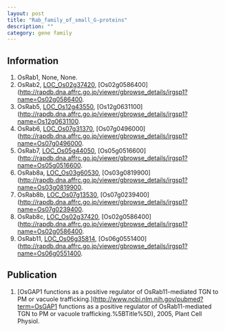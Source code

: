 ```yaml
---
layout: post
title: "Rab_family_of_small_G-proteins"
description: ""
category: gene family
---
```


## Information
1. OsRab1, None, None.
2. OsRab2, [LOC_Os02g37420](http://rice.plantbiology.msu.edu/cgi-bin/ORF_infopage.cgi?orf=LOC_Os02g37420), [Os02g0586400](http://rapdb.dna.affrc.go.jp/viewer/gbrowse_details/irgsp1?name=Os02g0586400.
3. OsRab5, [LOC_Os12g43550](http://rice.plantbiology.msu.edu/cgi-bin/ORF_infopage.cgi?orf=LOC_Os12g43550), [Os12g0631100](http://rapdb.dna.affrc.go.jp/viewer/gbrowse_details/irgsp1?name=Os12g0631100.
4. OsRab6, [LOC_Os07g31370](http://rice.plantbiology.msu.edu/cgi-bin/ORF_infopage.cgi?orf=LOC_Os07g31370), [Os07g0496000](http://rapdb.dna.affrc.go.jp/viewer/gbrowse_details/irgsp1?name=Os07g0496000.
5. OsRab7, [LOC_Os05g44050](http://rice.plantbiology.msu.edu/cgi-bin/ORF_infopage.cgi?orf=LOC_Os05g44050), [Os05g0516600](http://rapdb.dna.affrc.go.jp/viewer/gbrowse_details/irgsp1?name=Os05g0516600.
6. OsRab8a, [LOC_Os03g60530](http://rice.plantbiology.msu.edu/cgi-bin/ORF_infopage.cgi?orf=LOC_Os03g60530), [Os03g0819900](http://rapdb.dna.affrc.go.jp/viewer/gbrowse_details/irgsp1?name=Os03g0819900.
7. OsRab8b, [LOC_Os07g13530](http://rice.plantbiology.msu.edu/cgi-bin/ORF_infopage.cgi?orf=LOC_Os07g13530), [Os07g0239400](http://rapdb.dna.affrc.go.jp/viewer/gbrowse_details/irgsp1?name=Os07g0239400.
8. OsRab8c, [LOC_Os02g37420](http://rice.plantbiology.msu.edu/cgi-bin/ORF_infopage.cgi?orf=LOC_Os02g37420), [Os02g0586400](http://rapdb.dna.affrc.go.jp/viewer/gbrowse_details/irgsp1?name=Os02g0586400.
9. OsRab11, [LOC_Os06g35814](http://rice.plantbiology.msu.edu/cgi-bin/ORF_infopage.cgi?orf=LOC_Os06g35814), [Os06g0551400](http://rapdb.dna.affrc.go.jp/viewer/gbrowse_details/irgsp1?name=Os06g0551400.

## Publication
1. [OsGAP1 functions as a positive regulator of OsRab11-mediated TGN to PM or vacuole trafficking.](http://www.ncbi.nlm.nih.gov/pubmed?term=OsGAP1 functions as a positive regulator of OsRab11-mediated TGN to PM or vacuole trafficking.%5BTitle%5D), 2005, Plant Cell Physiol.


